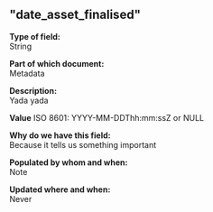 ## "date_asset_finalised"

**Type of field:**  
String  

**Part of which document:**  
Metadata

**Description:**  
Yada yada  

**Value**
ISO 8601:
YYYY-MM-DDThh:mm:ssZ
or NULL


**Why do we have this field:**  
Because it tells us something important  

**Populated by whom and when:**  
Note  

**Updated where and when:**  
Never
